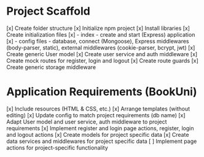 # Project Scaffold

[x] Create folder structure
[x] Initialize npm project
[x] Install libraries
[x] Create initialization files
[x] - index - create and start (Express) application
[x] - config files - database, connect (Mongoose), Express middlewares (body-parser, static), external middlewares (cookie-parser, bcrypt, jwt)
[x] Create generic User model
[x] Create user service and auth middleware
[x] Create mock routes for register, login and logout
[x] Create route guards
[x] Create generic storage middleware

# Application Requirements (BookUni)

[x] Include resources (HTML & CSS, etc.)
[x] Arrange templates (without editing)
[x] Update config to match project requirements (db name)
[x] Adapt User model and user service, auth middleware to project requirements
[x] Implement register and login page actions, register, login and logout actions
[x] Create models for project specific data
[x] Create data services and middlewares for project specific data
[ ] Implement page actions for project-specific functionality
